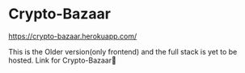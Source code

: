 # Crypto-Bazaar
https://crypto-bazaar.herokuapp.com/

This is the Older version(only frontend) and the full stack is yet to be hosted.
Link for Crypto-Bazaar🔗
